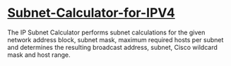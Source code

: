 # <a href="https://ipv4-calculator.netlify.app/">Subnet-Calculator-for-IPV4</a>
<p>
 The IP Subnet Calculator performs subnet calculations for the given network address block, subnet mask, maximum required hosts per subnet and determines the resulting broadcast address, subnet, Cisco wildcard mask and host range.
 </p>
  
